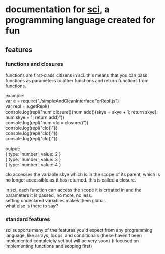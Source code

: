# documentation for [sci](https://github.com/AndroidLollipop/sci), a programming language created for fun
## features
### functions and closures
functions are first-class citizens in sci. this means that you can pass functions as parameters to other functions and return functions from functions.  
  
example:    
var e = require("./simpleAndCleanInterfaceForRepl.js")  
var repl = e.getRepl()  
console.log(repl("num closure(){num add(){skye = skye + 1; return skye}; num skye = 1; return add}"))  
console.log(repl("num clo = closure()"))  
console.log(repl("clo()"))  
console.log(repl("clo()"))  
console.log(repl("clo()"))  
  
output:  
{ type: 'number', value: 2 }  
{ type: 'number', value: 3 }  
{ type: 'number', value: 4 }  
  
clo accesses the variable skye which is in the scope of its parent, which is no longer accessible as it has returned. this is called a closure.  
  
in sci, each function can access the scope it is created in and the parameters it is passed, no more, no less.  
setting undeclared variables makes them global.  
what else is there to say?
### standard features
sci supports many of the features you'd expect from any programming language, like arrays, loops, and conditionals (these haven't been implemented completely yet but will be very soon) (i focused on implementing functions and scoping first)